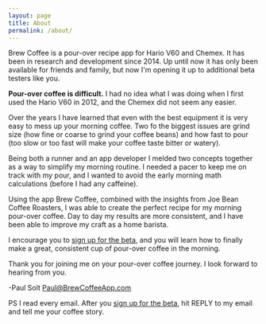 ```yaml
---
layout: page
title: About
permalink: /about/
---
```


Brew Coffee is a pour-over recipe app for Hario V60 and Chemex. It has been in research and development since 2014. Up until now it has only been available for friends and family, but now I'm opening it up to additional beta testers like you.

**Pour-over coffee is difficult.** I had no idea what I was doing when I first used the Hario V60 in 2012, and the Chemex did not seem any easier.

Over the years I have learned that even with the best equipment it is very easy to mess up your morning coffee. Two fo the biggest issues are grind size (how fine or coarse to grind your coffee beans) and how fast to pour (too slow or too fast will make your coffee taste bitter or watery).

Being both a runner and an app developer I melded two concepts together as a way to simplify my morning routine. I needed a pacer to keep me on track with my pour, and I wanted to avoid the early morning math calculations (before I had any caffeine).

Using the app Brew Coffee, combined with the insights from Joe Bean Coffee Roasters, I was able to create the perfect recipe for my morning pour-over coffee. Day to day my results are more consistent, and I have been able to improve my craft as a home barista.

I encourage you to [sign up for the beta](https://signup.brewcoffeeapp.com), and you will learn how to finally make a great, consistent cup of pour-over coffee in the morning.

Thank you for joining me on your pour-over coffee journey. I look forward to hearing from you.

-Paul Solt
Paul@BrewCoffeeApp.com

PS I read every email. After you [sign up for the beta](https://signup.brewcoffeeapp.com), hit REPLY to my email and tell me your coffee story.
